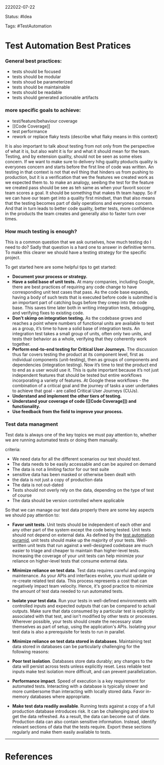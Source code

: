 222022-07-22

Status: #Idea

Tags: #TestAutomation 

# Test Automation Best Pratices

### General best practices:
- tests should be focused
- tests should be modular
- tests shoud be parameterized
- tests should be maintainable
- tests should be readable
- tests should generated actionable artifacts

### more specific goals to achieve:
- test/feature/behaviour coverage
- [[Code Coverage]]
- test performance
- rework or replace flaky tests (describe what flaky means in this context)

It is also important to talk about testing from not only from the perspective of what it is, but also waht it is for and what it should mean for the team. Testing, and by extension quality, should not be seen as some elses concern. If we want to make sure to delivery hihg quality ptoducts quality is everyones concern and starts before the first line of code was written. An testing in that context is not that evil thing that hinders us from pushing to production, but it is a verification that we the features we created work as we expected them to. to make an analogy, seeibng the test for the feature we created pass should be see as teh same as when your favorit soccer team scores a goal. It should be something that makes th team happy.  So if we can have our team get into a quality first mindset, than that also means that the testing becomes part of daily operations and everyones concern. And that in turn leads to better code quality, better tests, more confidence in the products the team creates and generally also to faster turn over times.

### How much testing is enough?

This is a common question that we ask ourselves, how much testing do I need to do? Sadly that question is a hard one to answer in definitive terms. To make this clearer we should have a testing strategy for the specific project.

To get started here are some helpful tips to get started:

-   **Document your process or strategy.**
-   **Have a solid base of unit tests.** At many companies, including Google, there are best practices of requiring any code change to have corresponding unit test cases that pass. As the code base expands, having a body of such tests that is executed before code is submitted is an important part of catching bugs before they creep into the code base. This saves time later both in writing integration tests, debugging, and verifying fixes to existing code.
-   **Don’t skimp on integration testing.** As the codebase grows and reaches a point where numbers of functional units are available to test as a group, it’s time to have a solid base of integration tests. An integration test takes a small group of units, often only two units, and tests their behavior as a whole, verifying that they coherently work together.
-   **Perform end-to-end testing for Critical User Journeys.** The discussion thus far covers testing the product at its component level, first as individual components (unit-testing), then as groups of components and dependencies (integration testing). Now it’s time to test the product end to end as a user would use it. This is quite important because it’s not just independent features that should be tested but entire workflows incorporating a variety of features. At Google these workflows - the combination of a critical goal and the journey of tasks a user undertakes to achieve that goal - are called Critical User Journeys (CUJs).
-   **Understand and implement the other tiers of testing.**
-   **Understand your coverage of code ([[Code Coverage]]) and functionality.**
-   **Use feedback from the field to improve your process.**

### Test data managment

Test data is always one of the key topics we must pay attention to, whether we are running automated tests or doing them manually. 

criteria:
- We need data for all the different scenarios our test should test.
- The data needs to be easily accessable and can be aquired on demand
- The data is not a limiting factor for our test suite
- sensitive data has been masked or otherwise been dealt with
- the data is not just a copy of production data
- The data is not out-dated
- Tests should not overly rely on the data, depending on the type of test of course
- The data should be version controlled where applicable

So that we can manage our test data properly there are some key aspects we should pay attention to:
- **Favor unit tests**. Unit tests should be independent of each other and any other part of the system except the code being tested. Unit tests should not depend on external data. As defined by the [test automation pyramid](https://martinfowler.com/articles/practical-test-pyramid.html#TheTestPyramid), unit tests should make up the majority of your tests. Well-written unit tests that run against a well-designed codebase are much easier to triage and cheaper to maintain than higher-level tests. Increasing the coverage of your unit tests can help minimize your reliance on higher-level tests that consume external data.

-  **Minimize reliance on test data**. Test data requires careful and ongoing maintenance. As your APIs and interfaces evolve, you must update or re-create related test data. This process represents a cost that can negatively impact team velocity. Hence, it's good practice to minimize the amount of test data needed to run automated tests.

- **Isolate your test data**. Run your tests in well-defined environments with controlled inputs and expected outputs that can be compared to actual outputs. Make sure that data consumed by a particular test is explicitly associated with that test, and isn't modified by other tests or processes. Wherever possible, your tests should create the necessary state themselves as part of setup, using the application's APIs. Isolating your test data is also a prerequisite for tests to run in parallel.

- **Minimize reliance on test data stored in databases**. Maintaining test data stored in databases can be particularly challenging for the following reasons:
    
- **Poor test isolation**. Databases store data durably; any changes to the data will persist across tests unless explicitly reset. Less reliable test inputs make test isolation more difficult, and can prevent parallelization.

- **Performance impact**. Speed of execution is a key requirement for automated tests. Interacting with a database is typically slower and more cumbersome than interacting with locally stored data. Favor in-memory databases where appropriate.

- **Make test data readily available**. Running tests against a copy of a full production database introduces risk. It can be challenging and slow to get the data refreshed. As a result, the data can become out of date. Production data can also contain sensitive information. Instead, identify relevant sections of data that the tests require. Export these sections regularly and make them easily available to tests.

___
# References
